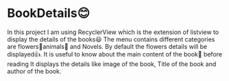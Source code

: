 # BookDetails:blush:
In this project I am using RecyclerView which is the extension of listview to display the details of the books:smiley:
The menu contains different categories are flowers:sunflower:animals:horse: and Novels.
By default the flowers details will be displayed:thumbsup:.
It is useful to know about the main content of the book:green_book: before reading
It displays the details like image of the book, Title of the book and author of the book.


